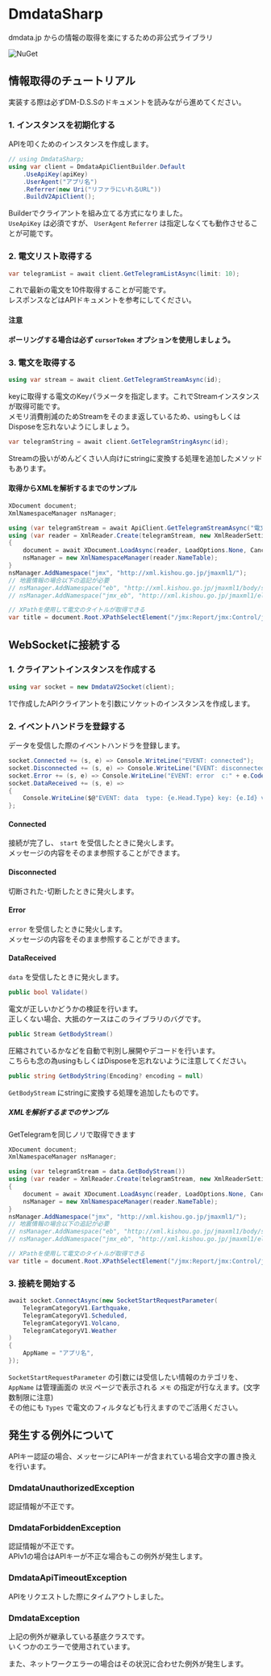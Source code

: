 # DmdataSharp

dmdata.jp からの情報の取得を楽にするための非公式ライブラリ

![NuGet](https://img.shields.io/nuget/v/DmdataSharp?style=flat-square)

## 情報取得のチュートリアル

実装する際は必ずDM-D.S.Sのドキュメントを読みながら進めてください。

### 1. インスタンスを初期化する

APIを叩くためのインスタンスを作成します。

```cs
// using DmdataSharp;
using var client = DmdataApiClientBuilder.Default
	.UseApiKey(apiKey)
	.UserAgent("アプリ名")
	.Referrer(new Uri("リファラにいれるURL"))
	.BuildV2ApiClient();
```

Builderでクライアントを組み立てる方式になりました。  
`UseApiKey` は必須ですが、 `UserAgent` `Referrer` は指定しなくても動作させることが可能です。

### 2. 電文リスト取得する

```cs
var telegramList = await client.GetTelegramListAsync(limit: 10);
```

これで最新の電文を10件取得することが可能です。  
レスポンスなどはAPIドキュメントを参考にしてください。

#### 注意

**ポーリングする場合は必ず `cursorToken` オプションを使用しましょう。**

### 3. 電文を取得する

```cs
using var stream = await client.GetTelegramStreamAsync(id);
```

keyに取得する電文のKeyパラメータを指定します。これでStreamインスタンスが取得可能です。  
メモリ消費削減のためStreamをそのまま返しているため、usingもしくはDisposeを忘れないようにしましょう。

```cs
var telegramString = await client.GetTelegramStringAsync(id);
```

Streamの扱いがめんどくさい人向けにstringに変換する処理を追加したメソッドもあります。

#### 取得からXMLを解析するまでのサンプル

```cs
XDocument document;
XmlNamespaceManager nsManager;

using (var telegramStream = await ApiClient.GetTelegramStreamAsync("電文のId"))
using (var reader = XmlReader.Create(telegramStream, new XmlReaderSettings { Async = true }))
{
	document = await XDocument.LoadAsync(reader, LoadOptions.None, CancellationToken.None);
	nsManager = new XmlNamespaceManager(reader.NameTable);
}
nsManager.AddNamespace("jmx", "http://xml.kishou.go.jp/jmaxml1/");
// 地震情報の場合以下の追記が必要
// nsManager.AddNamespace("eb", "http://xml.kishou.go.jp/jmaxml1/body/seismology1/");
// nsManager.AddNamespace("jmx_eb", "http://xml.kishou.go.jp/jmaxml1/elementBasis1/");

// XPathを使用して電文のタイトルが取得できる
var title = document.Root.XPathSelectElement("/jmx:Report/jmx:Control/jmx:Title", nsManager)?.Value;
```

## WebSocketに接続する

### 1. クライアントインスタンスを作成する

```cs
using var socket = new DmdataV2Socket(client);
```

1で作成したAPIクライアントを引数にソケットのインスタンスを作成します。

### 2. イベントハンドラを登録する

データを受信した際のイベントハンドラを登録します。

```cs
socket.Connected += (s, e) => Console.WriteLine("EVENT: connected");
socket.Disconnected += (s, e) => Console.WriteLine("EVENT: disconnected");
socket.Error += (s, e) => Console.WriteLine("EVENT: error  c:" + e.Code + " e:" + e.Error);
socket.DataReceived += (s, e) =>
{
	Console.WriteLine($@"EVENT: data  type: {e.Head.Type} key: {e.Id} valid: {e.Validate()} body: {e.GetBodyString().Substring(0, 20)}...");
};
```

#### Connected

接続が完了し、 `start` を受信したときに発火します。  
メッセージの内容をそのまま参照することができます。

#### Disconnected

切断された･切断したときに発火します。

#### Error

`error` を受信したときに発火します。  
メッセージの内容をそのまま参照することができます。

#### DataReceived

`data` を受信したときに発火します。

```cs
public bool Validate()
```

電文が正しいかどうかの検証を行います。  
正しくない場合、大抵のケースはこのライブラリのバグです。

```cs
public Stream GetBodyStream()
```

圧縮されているかなどを自動で判別し展開やデコードを行います。  
こちらも念の為usingもしくはDisposeを忘れないように注意してください。

```cs
public string GetBodyString(Encoding? encoding = null)
```

`GetBodyStream` にstringに変換する処理を追加したものです。

##### XMLを解析するまでのサンプル

GetTelegramを同じノリで取得できます

```cs
XDocument document;
XmlNamespaceManager nsManager;

using (var telegramStream = data.GetBodyStream())
using (var reader = XmlReader.Create(telegramStream, new XmlReaderSettings { Async = true }))
{
	document = await XDocument.LoadAsync(reader, LoadOptions.None, CancellationToken.None);
	nsManager = new XmlNamespaceManager(reader.NameTable);
}
nsManager.AddNamespace("jmx", "http://xml.kishou.go.jp/jmaxml1/");
// 地震情報の場合以下の追記が必要
// nsManager.AddNamespace("eb", "http://xml.kishou.go.jp/jmaxml1/body/seismology1/");
// nsManager.AddNamespace("jmx_eb", "http://xml.kishou.go.jp/jmaxml1/elementBasis1/");

// XPathを使用して電文のタイトルが取得できる
var title = document.Root.XPathSelectElement("/jmx:Report/jmx:Control/jmx:Title", nsManager)?.Value;
```

### 3. 接続を開始する

```cs
await socket.ConnectAsync(new SocketStartRequestParameter(
	TelegramCategoryV1.Earthquake,
	TelegramCategoryV1.Scheduled,
	TelegramCategoryV1.Volcano,
	TelegramCategoryV1.Weather
)
{
	AppName = "アプリ名",
});
```

`SocketStartRequestParameter` の引数には受信したい情報のカテゴリを、 `AppName` は管理画面の `状況` ページで表示される `メモ` の指定が行なえます。(文字数制限に注意)  
その他にも `Types` で電文のフィルタなども行えますのでご活用ください。

## 発生する例外について

APIキー認証の場合、メッセージにAPIキーが含まれている場合文字の置き換えを行います。

### DmdataUnauthorizedException

認証情報が不正です。

### DmdataForbiddenException

認証情報が不正です。  
APIv1の場合はAPIキーが不正な場合もこの例外が発生します。

### DmdataApiTimeoutException

APIをリクエストした際にタイムアウトしました。

### DmdataException

上記の例外が継承している基底クラスです。  
いくつかのエラーで使用されています。

また、ネットワークエラーの場合はその状況に合わせた例外が発生します。
